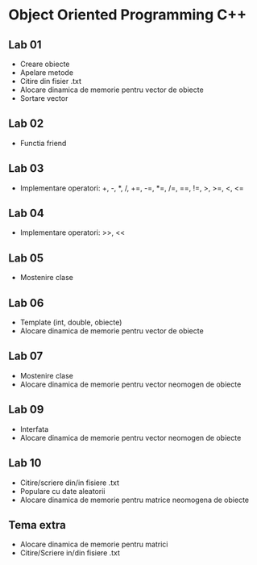 # Object Oriented Programming C++

## Lab 01
- Creare obiecte
- Apelare metode
- Citire din fisier .txt
- Alocare dinamica de memorie pentru vector de obiecte
- Sortare vector

## Lab 02
- Functia friend

## Lab 03
- Implementare operatori: +, -, *, /, +=, -=, *=, /=, ==, !=, >, >=, <, <=

## Lab 04
- Implementare operatori: >>, <<

## Lab 05
- Mostenire clase

## Lab 06
- Template (int, double, obiecte)
- Alocare dinamica de memorie pentru vector de obiecte

## Lab 07
- Mostenire clase
- Alocare dinamica de memorie pentru vector neomogen de obiecte

## Lab 09
- Interfata
- Alocare dinamica de memorie pentru vector neomogen de obiecte

## Lab 10
- Citire/scriere din/in fisiere .txt
- Populare cu date aleatorii
- Alocare dinamica de memorie pentru matrice neomogena de obiecte

## Tema extra
- Alocare dinamica de memorie pentru matrici
- Citire/Scriere in/din fisiere .txt
